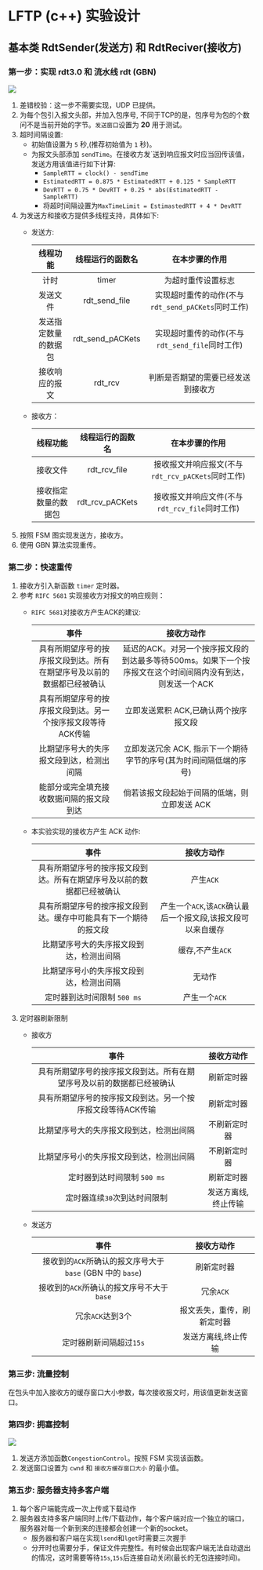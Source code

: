 # LFTP (c++) 实验设计
## 基本类 RdtSender(发送方) 和 RdtReciver(接收方)
### 第一步：实现 rdt3.0 和 流水线 rdt (GBN)
![](https://img-blog.csdn.net/20170725161404699)
1. 差错校验：这一步不需要实现，UDP 已提供。
2. 为每个包引入报文头部，并加入包序号, 不同于TCP的是，包序号为包的个数问不是当前开始的字节。`发送窗口`设置为 **20** 用于测试。
3. 超时间隔设置:
    * 初始值设置为 `5` 秒,(推荐初始值为 `1` 秒)。
    * 为报文头部添加 `sendTime`。在接收方发`送到响应报文时应当回传该值，发送方用该值进行如下计算:
        * `SampleRTT = clock() - sendTime`
        * `EstimatedRTT = 0.875 * EstimatedRTT + 0.125 * SampleRTT`
        * `DevRTT = 0.75 * DevRTT + 0.25 * abs(EstimatedRTT - SampleRTT)`
        * 将超时间隔设置为`MaxTimeLimit = EstimastedRTT + 4 * DevRTT`
4. 为发送方和接收方提供多线程支持，具体如下:
    * 发送方:
  
        | 线程功能 | 线程运行的函数名 | 在本步骤的作用 |
        | :---: | :---: | :---: |
        | 计时 | timer | 为超时重传设置标志 |
        | 发送文件 | rdt_send_file | 实现超时重传的动作(不与`rdt_send_pACKets`同时工作) |
        | 发送指定数量的数据包 | rdt_send_pACKets | 实现超时重传的动作(不与`rdt_send_file`同时工作) |
        | 接收响应的报文 | rdt_rcv | 判断是否期望的需要已经发送到接收方 |
    * 接收方：
  
        | 线程功能 | 线程运行的函数名 | 在本步骤的作用 |
        | :---: | :---: | :---: |
        | 接收文件 | rdt_rcv_file | 接收报文并响应报文(不与`rdt_rcv_pACKets`同时工作) |
        | 接收指定数量的数据包 | rdt_rcv_pACKets | 接收报文并响应文件(不与`rdt_rcv_file`同时工作) |
5. 按照 FSM 图实现发送方，接收方。
6. 使用 GBN 算法实现重传。
### 第二步：快速重传
1. 接收方引入新函数 `timer` 定时器。
2. 参考 `RIFC 5681` 实现接收方对报文的响应规则：
   * `RIFC 5681`对接收方产生ACK的建议:
  
        | 事件 | 接收方动作 |
        | :---: | :---: |
        | 具有所期望序号的按序报文段到达。所有在期望序号及以前的数据都已经被确认 | 延迟的ACK。对另一个按序报文段的到达最多等待500ms。如果下一个按序报文在这个时间间隔内没有到达，则发送一个ACK |
        | 具有所期望序号的按序报文段到达。另一个按序报文段等待ACK传输 | 立即发送累积 ACK,已确认两个按序报文段 |
        | 比期望序号大的失序报文段到达，检测出间隔 | 立即发送冗余 ACK, 指示下一个期待字节的序号(其为时间间隔低端的序号) |
        | 能部分或完全填充接收数据间隔的报文段到达 | 倘若该报文段起始于间隔的低端，则立即发送 ACK |
   * 本实验实现的接收方产生 ACK 动作:
  
        | 事件 | 接收方动作 |
        | :---: | :---: |
        | 具有所期望序号的按序报文段到达。所有在期望序号及以前的数据都已经被确认 | 产生`ACK` |
        | 具有所期望序号的按序报文段到达。缓存中可能具有下一个期待的报文段 | 产生一个`ACK`,该`ACK`确认最后一个报文段,该报文段可以来自缓存 |
        | 比期望序号大的失序报文段到达，检测出间隔 | 缓存,不产生`ACK` |
        | 比期望序号小的失序报文段到达，检测出间隔 | 无动作 |
        | 定时器到达时间限制 `500 ms` | 产生一个`ACK` |
3. 定时器刷新限制
   * 接收方
  
        | 事件 | 接收方动作 |
        | :---: | :---: |
        | 具有所期望序号的按序报文段到达。所有在期望序号及以前的数据都已经被确认 | 刷新定时器 |
        | 具有所期望序号的按序报文段到达。另一个按序报文段等待ACK传输 | 刷新定时器 |
        | 比期望序号大的失序报文段到达，检测出间隔 | 不刷新定时器 |
        | 比期望序号小的失序报文段到达，检测出间隔 | 不刷新定时器 |
        | 定时器到达时间限制 `500 ms` | 刷新定时器 |
        | 定时器连续`30`次到达时间限制 | 发送方离线,终止传输 |
   * 发送方
  
        | 事件 | 接收方动作 |
        | :---: | :---: |
        | 接收到的`ACK`所确认的报文序号大于`base` (GBN 中的 `base`) | 刷新定时器 |
        | 接收到的`ACK`所确认的报文序号不大于`base` | 冗余`ACK` |
        | 冗余`ACK`达到3个 | 报文丢失，重传，刷新定时器 |
        | 定时器刷新间隔超过`15s` | 发送方离线,终止传输 |
### 第三步: 流量控制

在包头中加入接收方的缓存窗口大小参数，每次接收报文时，用该值更新发送窗口。

### 第四步: 拥塞控制
![](https://upload-images.jianshu.io/upload_images/5663010-64b247aed9e57a95.jpg?imageMogr2/auto-orient/strip%7CimageView2/2/w/698/format/webp)

1. 发送方添加函数`CongestionControl`。按照 FSM 实现该函数。
2. 发送窗口设置为 `cwnd` 和 `接收方缓存窗口大小` 的最小值。

### 第五步: 服务器支持多客户端

1. 每个客户端能完成一次上传或下载动作
2. 服务器支持多客户端同时上传/下载动作，每个客户端对应一个独立的端口，服务器对每一个新到来的连接都会创建一个新的socket。
    * 服务器和客户端在实现`lsend`和`lget`时需要三次握手
    * 分开时也需要分手，保证文件完整性。有时候会出现客户端无法自动退出的情况，这时需要等待`15s`,`15s`后连接自动关闭(最长的无包连接时间)。